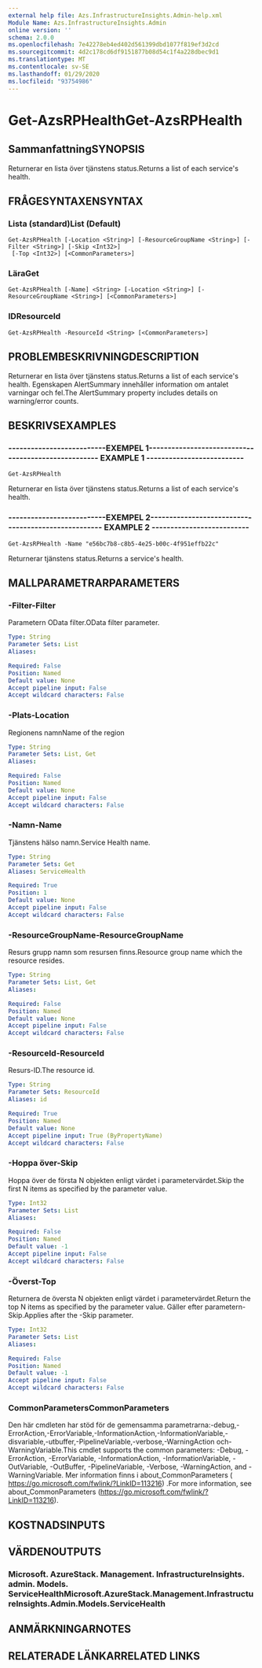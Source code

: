 ```yaml
---
external help file: Azs.InfrastructureInsights.Admin-help.xml
Module Name: Azs.InfrastructureInsights.Admin
online version: ''
schema: 2.0.0
ms.openlocfilehash: 7e42278eb4ed402d561399dbd1077f819ef3d2cd
ms.sourcegitcommit: 4d2c178cd6df9151877b08d54c1f4a228dbec9d1
ms.translationtype: MT
ms.contentlocale: sv-SE
ms.lasthandoff: 01/29/2020
ms.locfileid: "93754986"
---
```

# <span data-ttu-id="75f88-101">Get-AzsRPHealth</span><span class="sxs-lookup"><span data-stu-id="75f88-101">Get-AzsRPHealth</span></span>

## <span data-ttu-id="75f88-102">Sammanfattning</span><span class="sxs-lookup"><span data-stu-id="75f88-102">SYNOPSIS</span></span>
<span data-ttu-id="75f88-103">Returnerar en lista över tjänstens status.</span><span class="sxs-lookup"><span data-stu-id="75f88-103">Returns a list of each service's health.</span></span>

## <span data-ttu-id="75f88-104">FRÅGESYNTAXEN</span><span class="sxs-lookup"><span data-stu-id="75f88-104">SYNTAX</span></span>

### <span data-ttu-id="75f88-105">Lista (standard)</span><span class="sxs-lookup"><span data-stu-id="75f88-105">List (Default)</span></span>
```
Get-AzsRPHealth [-Location <String>] [-ResourceGroupName <String>] [-Filter <String>] [-Skip <Int32>]
 [-Top <Int32>] [<CommonParameters>]
```

### <span data-ttu-id="75f88-106">Lära</span><span class="sxs-lookup"><span data-stu-id="75f88-106">Get</span></span>
```
Get-AzsRPHealth [-Name] <String> [-Location <String>] [-ResourceGroupName <String>] [<CommonParameters>]
```

### <span data-ttu-id="75f88-107">ID</span><span class="sxs-lookup"><span data-stu-id="75f88-107">ResourceId</span></span>
```
Get-AzsRPHealth -ResourceId <String> [<CommonParameters>]
```

## <span data-ttu-id="75f88-108">PROBLEMBESKRIVNING</span><span class="sxs-lookup"><span data-stu-id="75f88-108">DESCRIPTION</span></span>
<span data-ttu-id="75f88-109">Returnerar en lista över tjänstens status.</span><span class="sxs-lookup"><span data-stu-id="75f88-109">Returns a list of each service's health.</span></span> <span data-ttu-id="75f88-110">Egenskapen AlertSummary innehåller information om antalet varningar och fel.</span><span class="sxs-lookup"><span data-stu-id="75f88-110">The AlertSummary property includes details on warning/error counts.</span></span>

## <span data-ttu-id="75f88-111">BESKRIVS</span><span class="sxs-lookup"><span data-stu-id="75f88-111">EXAMPLES</span></span>

### <span data-ttu-id="75f88-112">--------------------------EXEMPEL 1--------------------------</span><span class="sxs-lookup"><span data-stu-id="75f88-112">-------------------------- EXAMPLE 1 --------------------------</span></span>
```
Get-AzsRPHealth
```

<span data-ttu-id="75f88-113">Returnerar en lista över tjänstens status.</span><span class="sxs-lookup"><span data-stu-id="75f88-113">Returns a list of each service's health.</span></span>

### <span data-ttu-id="75f88-114">--------------------------EXEMPEL 2--------------------------</span><span class="sxs-lookup"><span data-stu-id="75f88-114">-------------------------- EXAMPLE 2 --------------------------</span></span>
```
Get-AzsRPHealth -Name "e56bc7b8-c8b5-4e25-b00c-4f951effb22c"
```

<span data-ttu-id="75f88-115">Returnerar tjänstens status.</span><span class="sxs-lookup"><span data-stu-id="75f88-115">Returns a service's health.</span></span>

## <span data-ttu-id="75f88-116">MALLPARAMETRAR</span><span class="sxs-lookup"><span data-stu-id="75f88-116">PARAMETERS</span></span>

### <span data-ttu-id="75f88-117">-Filter</span><span class="sxs-lookup"><span data-stu-id="75f88-117">-Filter</span></span>
<span data-ttu-id="75f88-118">Parametern OData filter.</span><span class="sxs-lookup"><span data-stu-id="75f88-118">OData filter parameter.</span></span>

```yaml
Type: String
Parameter Sets: List
Aliases: 

Required: False
Position: Named
Default value: None
Accept pipeline input: False
Accept wildcard characters: False
```

### <span data-ttu-id="75f88-119">-Plats</span><span class="sxs-lookup"><span data-stu-id="75f88-119">-Location</span></span>
<span data-ttu-id="75f88-120">Regionens namn</span><span class="sxs-lookup"><span data-stu-id="75f88-120">Name of the region</span></span>

```yaml
Type: String
Parameter Sets: List, Get
Aliases: 

Required: False
Position: Named
Default value: None
Accept pipeline input: False
Accept wildcard characters: False
```

### <span data-ttu-id="75f88-121">-Namn</span><span class="sxs-lookup"><span data-stu-id="75f88-121">-Name</span></span>
<span data-ttu-id="75f88-122">Tjänstens hälso namn.</span><span class="sxs-lookup"><span data-stu-id="75f88-122">Service Health name.</span></span>

```yaml
Type: String
Parameter Sets: Get
Aliases: ServiceHealth

Required: True
Position: 1
Default value: None
Accept pipeline input: False
Accept wildcard characters: False
```

### <span data-ttu-id="75f88-123">-ResourceGroupName</span><span class="sxs-lookup"><span data-stu-id="75f88-123">-ResourceGroupName</span></span>
<span data-ttu-id="75f88-124">Resurs grupp namn som resursen finns.</span><span class="sxs-lookup"><span data-stu-id="75f88-124">Resource group name which the resource resides.</span></span>

```yaml
Type: String
Parameter Sets: List, Get
Aliases: 

Required: False
Position: Named
Default value: None
Accept pipeline input: False
Accept wildcard characters: False
```

### <span data-ttu-id="75f88-125">-ResourceId</span><span class="sxs-lookup"><span data-stu-id="75f88-125">-ResourceId</span></span>
<span data-ttu-id="75f88-126">Resurs-ID.</span><span class="sxs-lookup"><span data-stu-id="75f88-126">The resource id.</span></span>

```yaml
Type: String
Parameter Sets: ResourceId
Aliases: id

Required: True
Position: Named
Default value: None
Accept pipeline input: True (ByPropertyName)
Accept wildcard characters: False
```

### <span data-ttu-id="75f88-127">-Hoppa över</span><span class="sxs-lookup"><span data-stu-id="75f88-127">-Skip</span></span>
<span data-ttu-id="75f88-128">Hoppa över de första N objekten enligt värdet i parametervärdet.</span><span class="sxs-lookup"><span data-stu-id="75f88-128">Skip the first N items as specified by the parameter value.</span></span>

```yaml
Type: Int32
Parameter Sets: List
Aliases: 

Required: False
Position: Named
Default value: -1
Accept pipeline input: False
Accept wildcard characters: False
```

### <span data-ttu-id="75f88-129">-Överst</span><span class="sxs-lookup"><span data-stu-id="75f88-129">-Top</span></span>
<span data-ttu-id="75f88-130">Returnera de översta N objekten enligt värdet i parametervärdet.</span><span class="sxs-lookup"><span data-stu-id="75f88-130">Return the top N items as specified by the parameter value.</span></span>
<span data-ttu-id="75f88-131">Gäller efter parametern-Skip.</span><span class="sxs-lookup"><span data-stu-id="75f88-131">Applies after the -Skip parameter.</span></span>

```yaml
Type: Int32
Parameter Sets: List
Aliases: 

Required: False
Position: Named
Default value: -1
Accept pipeline input: False
Accept wildcard characters: False
```

### <span data-ttu-id="75f88-132">CommonParameters</span><span class="sxs-lookup"><span data-stu-id="75f88-132">CommonParameters</span></span>
<span data-ttu-id="75f88-133">Den här cmdleten har stöd för de gemensamma parametrarna:-debug,-ErrorAction,-ErrorVariable,-InformationAction,-InformationVariable,-disvariable,-utbuffer,-PipelineVariable,-verbose,-WarningAction och-WarningVariable.</span><span class="sxs-lookup"><span data-stu-id="75f88-133">This cmdlet supports the common parameters: -Debug, -ErrorAction, -ErrorVariable, -InformationAction, -InformationVariable, -OutVariable, -OutBuffer, -PipelineVariable, -Verbose, -WarningAction, and -WarningVariable.</span></span> <span data-ttu-id="75f88-134">Mer information finns i about_CommonParameters ( https://go.microsoft.com/fwlink/?LinkID=113216) .</span><span class="sxs-lookup"><span data-stu-id="75f88-134">For more information, see about_CommonParameters (https://go.microsoft.com/fwlink/?LinkID=113216).</span></span>

## <span data-ttu-id="75f88-135">KOSTNADS</span><span class="sxs-lookup"><span data-stu-id="75f88-135">INPUTS</span></span>

## <span data-ttu-id="75f88-136">VÄRDEN</span><span class="sxs-lookup"><span data-stu-id="75f88-136">OUTPUTS</span></span>

### <span data-ttu-id="75f88-137">Microsoft. AzureStack. Management. InfrastructureInsights. admin. Models. ServiceHealth</span><span class="sxs-lookup"><span data-stu-id="75f88-137">Microsoft.AzureStack.Management.InfrastructureInsights.Admin.Models.ServiceHealth</span></span>

## <span data-ttu-id="75f88-138">ANMÄRKNINGAR</span><span class="sxs-lookup"><span data-stu-id="75f88-138">NOTES</span></span>

## <span data-ttu-id="75f88-139">RELATERADE LÄNKAR</span><span class="sxs-lookup"><span data-stu-id="75f88-139">RELATED LINKS</span></span>

